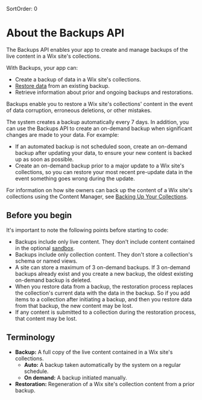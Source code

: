 SortOrder: 0
# About the Backups API

The Backups API enables your app to create and manage backups of the live content in a Wix site's collections.

With Backups, your app can:
- Create a backup of data in a Wix site's collections.
- [Restore data](#restore-backup) from an existing backup.
- Retrieve information about prior and ongoing backups and restorations.

Backups enable you to restore a Wix site's collections' content in the event of data corruption, erroneous deletions, or other mistakes.

The system creates a backup automatically every 7 days. In addition, you can use the Backups API to create an on-demand backup when significant changes are made to your data. For example:
- If an automated backup is not scheduled soon, create an on-demand backup after updating your data, to ensure your new content is backed up as soon as possible.
- Create an on-demand backup prior to a major update to a Wix site's collections, so you can restore your most recent pre-update data in the event something goes wrong during the update.

For information on how site owners can back up the content of a Wix site's collections using the Content Manager, see [Backing Up Your Collections](https://support.wix.com/en/article/content-manager-backing-up-your-collections).

## Before you begin

It's important to note the following points before starting to code:
- Backups include only live content. They don't include content contained in the optional [sandbox](https://support.wix.com/en/article/content-manager-about-sandbox-and-live-collections-and-syncing).
- Backups include only collection content. They don't store a collection's schema or named views.
- A site can store a maximum of 3 on-demand backups. If 3 on-demand backups already exist and you create a new backup, the oldest existing on-demand backup is deleted.
- When you restore data from a backup, the restoration process replaces the collection's current data with the data in the backup. So if you add items to a collection after initiating a backup, and then you restore data from that backup, the new content may be lost.
- If any content is submitted to a collection during the restoration process, that content may be lost.

## Terminology

- **Backup:** A full copy of the live content contained in a Wix site's collections.
    - **Auto:** A backup taken automatically by the system on a regular schedule.
    - **On demand:** A backup initiated manually.
- **Restoration:** Regeneration of a Wix site's collection content from a prior backup.